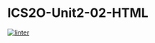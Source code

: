 # ICS2O-Unit2-02-HTML
 [![linter](https://github.com/Hayden-Langill/ICS2O-Unit2-02-HTML/workflows/linter/badge.svg)](https://github.com/marketplace/actions/super-linter)  
